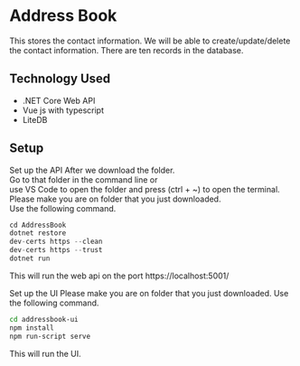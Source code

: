 # Address Book
This stores the contact information.
We will be able to create/update/delete the contact information.
There are ten records in the database.

## Technology Used
* .NET Core Web API
* Vue js with typescript
* LiteDB

## Setup

Set up the API 
After we download the folder. <br />
Go to that folder in the command line or  <br />
use VS Code to open the folder and press (ctrl + ~) to open the terminal.  <br />
Please make you are on folder that you just downloaded.<br />
Use the following command.

```csharp
cd AddressBook
dotnet restore
dev-certs https --clean
dev-certs https --trust
dotnet run
```
This will run the web api on the port https://localhost:5001/

Set up the UI
Please make you are on folder that you just downloaded.
Use the following command.

```bash
cd addressbook-ui
npm install
npm run-script serve
```
This will run the UI.
